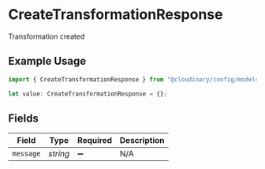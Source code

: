 # CreateTransformationResponse

Transformation created

## Example Usage

```typescript
import { CreateTransformationResponse } from "@cloudinary/config/models/operations";

let value: CreateTransformationResponse = {};
```

## Fields

| Field              | Type               | Required           | Description        |
| ------------------ | ------------------ | ------------------ | ------------------ |
| `message`          | *string*           | :heavy_minus_sign: | N/A                |